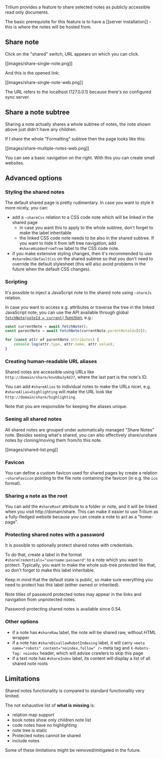 Trilium provides a feature to share selected notes as publicly accessible read only documents.

The basic prerequisite for this feature is to have a [[server installation]] - this is where the notes will be hosted from.

## Share note

Click on the "shared" switch, URL appears on which you can click.

[[images/share-single-note.png]]

And this is the opened link:

[[images/share-single-note-web.png]]

The URL refers to the localhost (127.0.0.1) because there's no configured sync server.

## Share a note subtree

Sharing a note actually shares a whole subtree of notes, the note shown above just didn't have any children.

If I share the whole "Formatting" subtree then the page looks like this:

[[images/share-multiple-notes-web.png]]

You can see a basic navigation on the right. With this you can create small websites.

## Advanced options

### Styling the shared notes

The default shared page is pretty rudimentary. In case you want to style it more nicely, you can:

* add a `~shareCss` relation to a CSS code note which will be linked in the shared page
  * in case you want this to apply to the whole subtree, don't forget to make the label inheritable 
  * the linked CSS code note needs to be also in the shared subtree. If you want to hide it from left tree navigation, add `#shareHiddenFromTree` label to the CSS code note.
* if you make extensive styling changes, then it's recommended to use `#shareOmitDefaultCss` on the shared subtree so that you don't need to override the default stylesheet (this will also avoid problems in the future when the default CSS changes).

### Scripting

It's possible to inject a JavaScript note to the shared note using `~shareJs` relation.

In case you want to access e.g. attributes or traverse the tree in the linked JavaScript note, you can use the API available through global [`fetchNote(noteId = current)` function](https://github.com/zadam/trilium/blob/master/src/public/app/share.js), e.g.:

```javascript
const currentNote = await fetchNote();
const parentNote = await fetchNote(currentNote.parentNoteIds[0]);

for (const attr of parentNote.attributes) {
    console.log(attr.type, attr.name, attr.value);
}
```

### Creating human-readable URL aliases

Shared notes are accessible using URLs like `http://domain/share/knvU8aJy4dJ7`, where the last part is the note's ID.

You can add `#shareAlias` to individual notes to make the URLs nicer, e.g. `#shareAlias=highlighting` will make the URL look like `http://domain/share/highlighting`.

Note that you are responsible for keeping the aliases unique.

### Seeing all shared notes

All shared notes are grouped under automatically managed "Share Notes" note. Besides seeing what's shared, you can also effectively share/unshare notes by cloning/moving them from/to this note.

[[images/shared-list.png]]

### Favicon

You can define a custom favicon used for shared pages by create a relation `~shareFavicon` pointing to the file note containing the favicon (in e.g. the `ico` format).

### Sharing a note as the root

You can add the `#shareRoot` attribute to a folder or note, and it will be linked when you visit http://domain/share. This can make it easier to use Trilium as a fully-fledged website because you can create a note to act as a "home-page".

### Protecting shared notes with a password

It is possible to optionally protect shared notes with credentials.

To do that, create a label in the format `#shareCredentials="username:password"` to a note which you want to protect. Typically, you want to make the whole sub-tree protected like that, so don't forget to make this label inheritable.

Keep in mind that the default state is public, so make sure everything you need to protect has this label (either owned or inherited).

Note titles of password protected notes may appear in the links and navigation from unprotected notes.

Password-protecting shared notes is available since 0.54.

### Other options

* if a note has `#shareRaw` label, the note will be shared raw, without HTML wrapper
* if a note has `#shareDisallowRobotIndexing` label, it will carry `<meta name="robots" content="noindex,follow" />` meta tag and `X-Robots-Tag: noindex` header, which will advise crawlers to skip this page
* if a text note has `#shareIndex` label, its content will display a list of all shared note roots

## Limitations

Shared notes functionality is compared to standard functionality very limited.

The not exhaustive list of **what is missing** is:

* relation map support
* book notes show only children note list
* code notes have no highlighting
* note tree is static
* Protected notes cannot be shared
* include notes

Some of these limitations might be removed/mitigated in the future.
